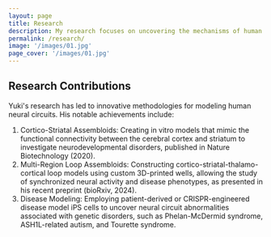 ```yaml
---
layout: page
title: Research
description: My research focuses on uncovering the mechanisms of human nervous system development and functions, as well as the pathological processes underlying neurological disorders. Using advanced stem cell-based technologies, including neural organoids and assembloids, we recreate complex cellular processes, such as axon projection and synaptic formation within human neural circuits, to understand their assembly during development and disruption in disease states. By integrating molecular approaches such as CRISPR gene editing, live-cell imaging, and single-cell transcriptomics, my recent works aim to elucidate disease-associated abnormalities from cellular to system-wide levels. This research bridges fundamental neurodevelopmental biology with translational science, striving to identify therapeutic targets for these challenging conditions.
permalink: /research/
image: '/images/01.jpg'
page_cover: '/images/01.jpg'
---
```


## Research Contributions

Yuki's research has led to innovative methodologies for modeling human neural circuits. His notable achievements include:
1. Cortico-Striatal Assembloids: Creating in vitro models that mimic the functional connectivity between the cerebral cortex and striatum to investigate neurodevelopmental disorders, published in Nature Biotechnology (2020).
2. Multi-Region Loop Assembloids: Constructing cortico-striatal-thalamo-cortical loop models using custom 3D-printed wells, allowing the study of synchronized neural activity and disease phenotypes, as presented in his recent preprint (bioRxiv, 2024).
3. Disease Modeling: Employing patient-derived or CRISPR-engineered disease model iPS cells to uncover neural circuit abnormalities associated with genetic disorders, such as Phelan-McDermid syndrome, ASH1L-related autism, and Tourette syndrome.
